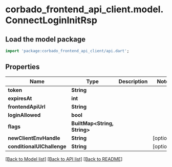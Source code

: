 # corbado_frontend_api_client.model.ConnectLoginInitRsp

## Load the model package
```dart
import 'package:corbado_frontend_api_client/api.dart';
```

## Properties
Name | Type | Description | Notes
------------ | ------------- | ------------- | -------------
**token** | **String** |  | 
**expiresAt** | **int** |  | 
**frontendApiUrl** | **String** |  | 
**loginAllowed** | **bool** |  | 
**flags** | **BuiltMap&lt;String, String&gt;** |  | 
**newClientEnvHandle** | **String** |  | [optional] 
**conditionalUIChallenge** | **String** |  | [optional] 

[[Back to Model list]](../README.md#documentation-for-models) [[Back to API list]](../README.md#documentation-for-api-endpoints) [[Back to README]](../README.md)


